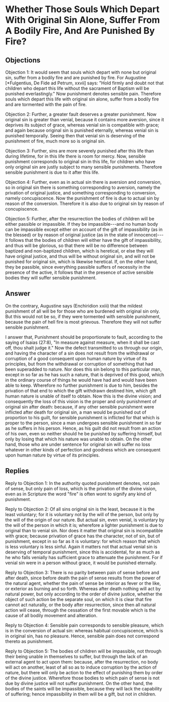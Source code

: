 # Whether Those Souls Which Depart With Original Sin Alone, Suffer From A Bodily Fire, And Are Punished By Fire?

## Objections

Objection 1: It would seem that souls which depart with none but original sin, suffer from a bodily fire and are punished by fire. For Augustine [*Fulgentius, De Fide ad Petrum, xxvii] says: "Hold firmly and doubt not that children who depart this life without the sacrament of Baptism will be punished everlastingly." Now punishment denotes sensible pain. Therefore souls which depart this life with original sin alone, suffer from a bodily fire and are tormented with the pain of fire.

Objection 2: Further, a greater fault deserves a greater punishment. Now original sin is greater than venial, because it contains more aversion, since it deprives its subject of grace, whereas venial sin is compatible with grace; and again because original sin is punished eternally, whereas venial sin is punished temporally. Seeing then that venial sin is deserving of the punishment of fire, much more so is original sin.

Objection 3: Further, sins are more severely punished after this life than during lifetime, for in this life there is room for mercy. Now, sensible punishment corresponds to original sin in this life, for children who have only original sin are justly subject to many sensible punishments. Therefore sensible punishment is due to it after this life.

Objection 4: Further, even as in actual sin there is aversion and conversion, so in original sin there is something corresponding to aversion, namely the privation of original justice, and something corresponding to conversion, namely concupiscence. Now the punishment of fire is due to actual sin by reason of the conversion. Therefore it is also due to original sin by reason of concupiscence.

Objection 5: Further, after the resurrection the bodies of children will be either passible or impassible. If they be impassible---and no human body can be impassible except either on account of the gift of impassibility (as in the blessed) or by reason of original justice (as in the state of innocence)---it follows that the bodies of children will either have the gift of impassibility, and thus will be glorious, so that there will be no difference between baptized and non-baptized children, which is heretical, or else they will have original justice, and thus will be without original sin, and will not be punished for original sin, which is likewise heretical. If, on the other hand, they be passible, since everything passible suffers of necessity in the presence of the active, it follows that in the presence of active sensible bodies they will suffer sensible punishment.

## Answer

On the contrary, Augustine says (Enchiridion xxiii) that the mildest punishment of all will be for those who are burdened with original sin only. But this would not be so, if they were tormented with sensible punishment, because the pain of hell fire is most grievous. Therefore they will not suffer sensible punishment.

I answer that, Punishment should be proportionate to fault, according to the saying of Isaias (27:8), "In measure against measure, when it shall be cast off, thou shalt judge it." Now the defect transmitted to us through our origin, and having the character of a sin does not result from the withdrawal or corruption of a good consequent upon human nature by virtue of its principles, but from the withdrawal or corruption of something that had been superadded to nature. Nor does this sin belong to this particular man, except in so far as he has such a nature, that is deprived of this good, which in the ordinary course of things he would have had and would have been able to keep. Wherefore no further punishment is due to him, besides the privation of that end to which the gift withdrawn destined him, which gift human nature is unable of itself to obtain. Now this is the divine vision; and consequently the loss of this vision is the proper and only punishment of original sin after death: because, if any other sensible punishment were inflicted after death for original sin, a man would be punished out of proportion to his guilt, for sensible punishment is inflicted for that which is proper to the person, since a man undergoes sensible punishment in so far as he suffers in his person. Hence, as his guilt did not result from an action of his own, even so neither should he be punished by suffering himself, but only by losing that which his nature was unable to obtain. On the other hand, those who are under sentence for original sin will suffer no loss whatever in other kinds of perfection and goodness which are consequent upon human nature by virtue of its principles.

## Replies

Reply to Objection 1: In the authority quoted punishment denotes, not pain of sense, but only pain of loss, which is the privation of the divine vision, even as in Scripture the word "fire" is often wont to signify any kind of punishment.

Reply to Objection 2: Of all sins original sin is the least, because it is the least voluntary; for it is voluntary not by the will of the person, but only by the will of the origin of our nature. But actual sin, even venial, is voluntary by the will of the person in which it is; wherefore a lighter punishment is due to original than to venial sin. Nor does it matter that original sin is incompatible with grace; because privation of grace has the character, not of sin, but of punishment, except in so far as it is voluntary: for which reason that which is less voluntary is less sinful. Again it matters not that actual venial sin is deserving of temporal punishment, since this is accidental, for as much as he who falls venially has sufficient grace to attenuate the punishment. For if venial sin were in a person without grace, it would be punished eternally.

Reply to Objection 3: There is no parity between pain of sense before and after death, since before death the pain of sense results from the power of the natural agent, whether the pain of sense be interior as fever or the like, or exterior as burning and so forth. Whereas after death nothing will act by natural power, but only according to the order of divine justice, whether the object of such action be the separate soul, on which it is clear that fire cannot act naturally, or the body after resurrection, since then all natural action will cease, through the cessation of the first movable which is the cause of all bodily movement and alteration.

Reply to Objection 4: Sensible pain corresponds to sensible pleasure, which is in the conversion of actual sin: whereas habitual concupiscence, which is in original sin, has no pleasure. Hence, sensible pain does not correspond thereto as punishment.

Reply to Objection 5: The bodies of children will be impassible, not through their being unable in themselves to suffer, but through the lack of an external agent to act upon them: because, after the resurrection, no body will act on another, least of all so as to induce corruption by the action of nature, but there will only be action to the effect of punishing them by order of the divine justice. Wherefore those bodies to which pain of sense is not due by divine justice will not suffer punishment. On the other hand, the bodies of the saints will be impassible, because they will lack the capability of suffering; hence impassibility in them will be a gift, but not in children.